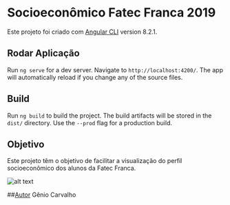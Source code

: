 # Socioeconômico Fatec Franca 2019

Este projeto foi criado com [Angular CLI](https://github.com/angular/angular-cli) version 8.2.1.

## Rodar Aplicação

Run `ng serve` for a dev server. Navigate to `http://localhost:4200/`. The app will automatically reload if you change any of the source files.


## Build

Run `ng build` to build the project. The build artifacts will be stored in the `dist/` directory. Use the `--prod` flag for a production build.

## Objetivo

Este projeto têm o objetivo de facilitar a visualização do perfil socioeconômico dos alunos da Fatec Franca.

![alt text](https://site.fatecfranca.edu.br/images/logo-fatec-franca-enade4.png)

##[Autor](https://github.com/user/repo/blob/branch/other_file.md)
Gênio Carvalho


